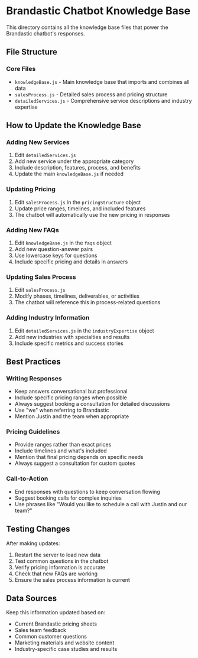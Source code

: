 # Brandastic Chatbot Knowledge Base

This directory contains all the knowledge base files that power the Brandastic chatbot's responses.

## File Structure

### Core Files
- `knowledgeBase.js` - Main knowledge base that imports and combines all data
- `salesProcess.js` - Detailed sales process and pricing structure
- `detailedServices.js` - Comprehensive service descriptions and industry expertise

## How to Update the Knowledge Base

### Adding New Services
1. Edit `detailedServices.js`
2. Add new service under the appropriate category
3. Include description, features, process, and benefits
4. Update the main `knowledgeBase.js` if needed

### Updating Pricing
1. Edit `salesProcess.js` in the `pricingStructure` object
2. Update price ranges, timelines, and included features
3. The chatbot will automatically use the new pricing in responses

### Adding New FAQs
1. Edit `knowledgeBase.js` in the `faqs` object
2. Add new question-answer pairs
3. Use lowercase keys for questions
4. Include specific pricing and details in answers

### Updating Sales Process
1. Edit `salesProcess.js`
2. Modify phases, timelines, deliverables, or activities
3. The chatbot will reference this in process-related questions

### Adding Industry Information
1. Edit `detailedServices.js` in the `industryExpertise` object
2. Add new industries with specialties and results
3. Include specific metrics and success stories

## Best Practices

### Writing Responses
- Keep answers conversational but professional
- Include specific pricing ranges when possible
- Always suggest booking a consultation for detailed discussions
- Use "we" when referring to Brandastic
- Mention Justin and the team when appropriate

### Pricing Guidelines
- Provide ranges rather than exact prices
- Include timelines and what's included
- Mention that final pricing depends on specific needs
- Always suggest a consultation for custom quotes

### Call-to-Action
- End responses with questions to keep conversation flowing
- Suggest booking calls for complex inquiries
- Use phrases like "Would you like to schedule a call with Justin and our team?"

## Testing Changes

After making updates:
1. Restart the server to load new data
2. Test common questions in the chatbot
3. Verify pricing information is accurate
4. Check that new FAQs are working
5. Ensure the sales process information is current

## Data Sources

Keep this information updated based on:
- Current Brandastic pricing sheets
- Sales team feedback
- Common customer questions
- Marketing materials and website content
- Industry-specific case studies and results